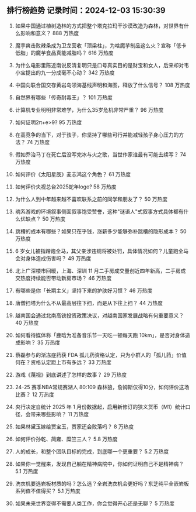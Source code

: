 
## 排行榜趋势 记录时间：2024-12-03 15:30:39
  
  1. 如果中国通过植树造林的方式把整个塔克拉玛干沙漠改造为森林，对世界有什么影响和意义？ 888 万热度
    
  2. 魔芋爽击败辣条成为卫龙营收「顶梁柱」，为啥魔芋制品这么火？宣称「低卡低脂」的魔芋食品真能减脂吗？ 616 万热度
    
  3. 为什么电影里陈近南说反清复明只是口号真实目的是财宝和女人，后来却对韦小宝提出的九一分成毫不心动？ 342 万热度
    
  4. 中国向联合国交存黄岩岛领海基线声明和海图，释放了什么信号？ 108 万热度
    
  5. 自然界有哪些「传奇耐毒王」？ 101 万热度
    
  6. 计算机专业明明非常难学，为什么35岁危机非常严重？ 96 万热度
    
  7. 如何证明2π+e>9? 95 万热度
    
  8. 在高竞争的当下，对于孩子，你坚持了哪些可行并能减轻孩子身心压力的方法？ 74 万热度
    
  9. 假如乔治马丁在死亡后没写完冰与火之歌，当世作家谁最有可能去续写？ 74 万热度
    
  10. 如何评价《太阳星辰》麦志鸿这个角色？ 61 万热度
    
  11. 如何评价央视总台2025蛇年logo? 58 万热度
    
  12. 为什么人到中年越来越不喜欢联系之前的同学和朋友了？ 50 万热度
    
  13. 魂系游戏的环境叙事侧面叙事饱受赞誉，这种"谜语人"式叙事方式具体都有什么优缺点？ 50 万热度
    
  14. 跳槽的成本有哪些？如果只在乎钱，涨薪多少能够弥补跳槽的隐形成本？ 50 万热度
    
  15. 6 岁女儿被指蹭跑全马，其父亲涉违规将被处罚，具体情况如何？儿童跑全马会对身体造成伤害吗？ 49 万热度
    
  16. 北上广深楼市回暖，上海、深圳 11 月二手房成交量创近四年新高，二手房成交热度持续能否带动新房市场？ 46 万热度
    
  17. 有哪些是你「长期主义」坚持下来的护肤好习惯？ 46 万热度
    
  18. 唐僧扫塔为什么不从最高层往下扫，而是从下往上扫？ 44 万热度
    
  19. 越南国会通过北南高铁投资政策决议，对越南国家发展战略有何重要意义？ 40 万热度
    
  20. 如何看待媒体称「鹿晗为准备音乐节一天吃一顿每天跑 10km」，是否对身体造成影响？ 35 万热度
    
  21. 蔡磊参与的渐冻症药获 FDA 孤儿药资格认定，只为小群人的「孤儿药」价值何在？资格认定距上市有多远？ 33 万热度
    
  22. 游戏《蔑视》到底讲述了怎样的故事？ 29 万热度
    
  23. 24-25 赛季NBA常规赛湖人 80:109 森林狼，詹姆斯仅得10分，如何评价这场比赛？ 12 万热度
    
  24. 央行决定自统计 2025 年 1 月份数据起，启用新修订的狭义货币（M1）统计口径，会带来哪些影响？ 11 万热度
    
  25. 如果林黛玉嫁给贾宝玉，贾家还会败落吗？ 8 万热度
    
  26. 如何评价孙乾、简雍、糜竺三人？ 5.8 万热度
    
  27. 人的成长，和整个团队目标的完成，到底哪一个更重要？ 5.2 万热度
    
  28. 如果你一觉醒来，发现自己躺在精神病院中，你如何证明自己不是精神病？ 5.1 万热度
    
  29. 洗衣机要选岩板材质的吗？怎么选？全岩洗衣机会更好吗？东芝纯平全嵌岩板系列值不值得买？ 5.1 万热度
    
  30. 如果未来世界变得不需要人类工作，你会觉得开心还是无聊？ 5 万热度
    